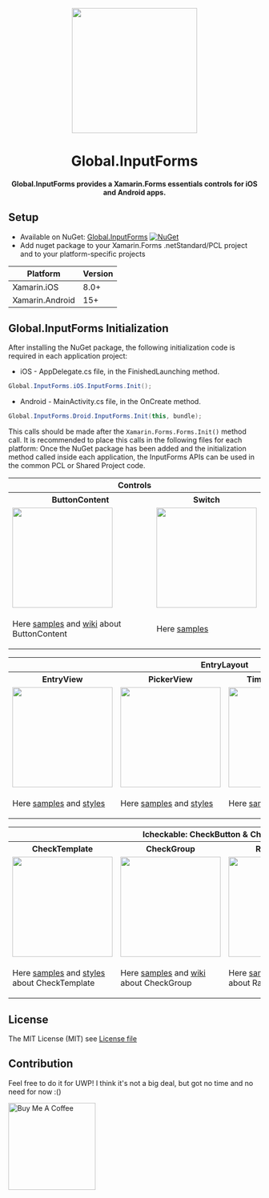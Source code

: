 <html>
  <p align="center">
    <img src="https://github.com/Phenek/Global.InputForms/blob/master/Icons/Icon.png" width="250">
    <h1 align="center">Global.InputForms</h1>
    <h4 align="center">Global.InputForms provides a Xamarin.Forms essentials controls for iOS and Android apps.</h1>
  </p>
</html>

## Setup
* Available on NuGet: [Global.InputForms](https://www.nuget.org/packages/Global.InputForms/) [![NuGet](https://img.shields.io/nuget/v/Global.InputForms.svg?label=NuGet)](https://www.nuget.org/packages/Global.InputForms)
* Add nuget package to your Xamarin.Forms .netStandard/PCL project and to your platform-specific projects

|Platform|Version|
| ------------------- | ------------------- |
|Xamarin.iOS|8.0+|
|Xamarin.Android|15+|


## Global.InputForms Initialization
After installing the NuGet package, the following initialization code is required in each application project:

* iOS - AppDelegate.cs file, in the FinishedLaunching method.
```c#
Global.InputForms.iOS.InputForms.Init();
```

 * Android - MainActivity.cs file, in the OnCreate method.
```c#
Global.InputForms.Droid.InputForms.Init(this, bundle);
```

This calls should be made after the `Xamarin.Forms.Forms.Init()` method call. It is recommended to place this calls in the following files for each platform:
Once the NuGet package has been added and the initialization method called inside each application, the InputForms APIs can be used in the common PCL or Shared Project code.

<table>
    <thead>
        <tr>
            <th colspan="2">Controls</th>
        </tr>
    </thead>
  <tbody>
  <tr>
    <th>ButtonContent</th>
    <th>Switch</th>
  </tr>
  <tr>
    <td><img src="https://github.com/Phenek/Global.InputForms/blob/master/Preview/ButtonsPreview.gif" width="200"></td>
    <td><img src="https://github.com/Phenek/Global.InputForms/blob/master/Preview/SwitchPreview.gif" width="200"></td>
  </tr>
  <tr>
    <td><p>Here <a href="https://github.com/Phenek/Global.InputForms/blob/master/Sample/SampleApp/Views/ButtonsPage.xaml">samples</a> and <a href="https://github.com/Phenek/Global.InputForms/wiki/ButtonContent">wiki</a> about ButtonContent</p></td>
    <td><p>Here <a href="https://github.com/Phenek/Global.InputForms/blob/master/Sample/SampleApp/Views/SwitchPage.xaml">samples</a> </p></td>
  </tr>
    </tbody>
</table>

<table>
    <thead>
        <tr>
            <th colspan="4">EntryLayout</th>
        </tr>
    </thead>
    <tbody>
  <tr>
    <th>EntryView</th>
    <th>PickerView</th>
    <th>TimePickerView</th>
    <th>DatePickerView</th>
  </tr>
  <tr>
    <td><img src="https://github.com/Phenek/Global.InputForms/blob/master/Preview/EntryViewPreview.gif" width="200"></td>
    <td><img src="https://github.com/Phenek/Global.InputForms/blob/master/Preview/PickerViewPreview.gif" width="200"></td>
    <td><img src="https://github.com/Phenek/Global.InputForms/blob/master/Preview/TimePickerViewPreview.gif" width="200"></td>
    <td><img src="https://github.com/Phenek/Global.InputForms/blob/master/Preview/DateTimeViewPreview.gif" width="200"></td>
  </tr>
  <tr>
    <td><p>Here <a href="https://github.com/Phenek/Global.InputForms/tree/master/Sample/SampleApp/Views/Entries/EntryViewPage.xaml">samples</a> and <a href="https://github.com/Phenek/Global.InputForms/blob/master/Sample/SampleApp/Styles/EntryStyles.xaml">styles</a></p></td>
    <td><p>Here <a href="https://github.com/Phenek/Global.InputForms/tree/master/Sample/SampleApp/Views/Entries/PickerViewPage.xaml">samples</a> and <a href="https://github.com/Phenek/Global.InputForms/blob/master/Sample/SampleApp/Styles/EntryStyles.xaml">styles</a></p></td>
    <td><p>Here <a href="https://github.com/Phenek/Global.InputForms/tree/master/Sample/SampleApp/Views/Entries/TimePickerViewPage.xaml">samples</a> and <a href="https://github.com/Phenek/Global.InputForms/blob/master/Sample/SampleApp/Styles/EntryStyles.xaml">styles</a></p></td>
    <td><p>Here <a href="https://github.com/Phenek/Global.InputForms/tree/master/Sample/SampleApp/Views/Entries/DatePickerViewPage.xaml">samples</a> and <a href="https://github.com/Phenek/Global.InputForms/blob/master/Sample/SampleApp/Styles/EntryStyles.xaml">styles</a></p></td>
  </tr>
    </tbody>
</table>

<table>
    <thead>
        <tr>
            <th colspan="4">Icheckable: CheckButton & CheckContent</th>
        </tr>
    </thead>
    <tbody>
  <tr>
    <th>CheckTemplate</th>
    <th>CheckGroup</th>
    <th>RadioGroup</th>
    <th>RateGroup</th>
  </tr>
  <tr>
    <td><img src="https://github.com/Phenek/Global.InputForms/blob/master/Preview/CheckPreview.gif" width="200"></td>
    <td><img src="https://github.com/Phenek/Global.InputForms/blob/master/Preview/CheckGroupPreview.gif" width="200"></td>
    <td> <img src="https://github.com/Phenek/Global.InputForms/blob/master/Preview/RadioGroupPreview.gif" width="200"></td>
    <td><img src="https://github.com/Phenek/Global.InputForms/blob/master/Preview/RateGroupPreview.gif" width="200"></td>
  </tr>
  <tr>
    <td><p>Here <a href="https://github.com/Phenek/Global.InputForms/blob/master/Sample/SampleApp/Views/CheckForms.xaml">samples</a> and <a href="https://github.com/Phenek/Global.InputForms/blob/master/Sample/SampleApp/Styles/CheckStyles.xaml">styles</a> about CheckTemplate </p></td>
    <td><p>Here <a href="https://github.com/Phenek/Global.InputForms/blob/master/Sample/SampleApp/Views/Group/CheckGroupPage.xaml">samples</a> and <a href="https://github.com/Phenek/Global.InputForms/wiki/CheckGroup">wiki</a> about CheckGroup</p></td>
    <td><p>Here <a href="https://github.com/Phenek/Global.InputForms/blob/master/Sample/SampleApp/Views/Group/RadioGroupPage.xaml">samples</a> and <a href="https://github.com/Phenek/Global.InputForms/wiki/RadioGroup">wiki</a> about RadioGroup</p></td>
    <td><p>Here <a href="https://github.com/Phenek/Global.InputForms/blob/master/Sample/SampleApp/Views/Group/RateGroupPage.xaml">samples</a> and <a href="https://github.com/Phenek/Global.InputForms/wiki/RateGroup">wiki</a> about RateGroup</p></td>
  </tr>
    </tbody>
</table>

## License
The MIT License (MIT) see [License file](LICENSE)

## Contribution
Feel free to do it for UWP! I think it's not a big deal, but got no time and no need for now :()


<a href="https://www.buymeacoffee.com/phenek" target="_blank"><img src="https://github.com/Phenek/Global.InputForms/blob/master/Icons/BuyMeACoffe.svg" alt="Buy Me A Coffee" style="width: 174 !important;height: auto !important;" ></a>